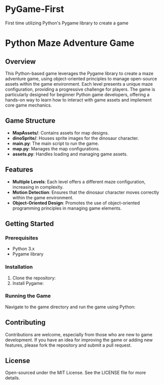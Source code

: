 # PyGame-First

First time utilizing Python's Pygame library to create a game
# Python Maze Adventure Game

## Overview
This Python-based game leverages the Pygame library to create a maze adventure game, using object-oriented principles to manage open-source assets within the game environment. Each level presents a unique maze configuration, providing a progressive challenge for players. The game is particularly designed for beginner Python game developers, offering a hands-on way to learn how to interact with game assets and implement core game mechanics.

## Game Structure
- **MapAssets/**: Contains assets for map designs.
- **dinoSprite/**: Houses sprite images for the dinosaur character.
- **main.py**: The main script to run the game.
- **map.py**: Manages the map configurations.
- **assets.py**: Handles loading and managing game assets.

## Features
- **Multiple Levels**: Each level offers a different maze configuration, increasing in complexity.
- **Motion Detection**: Ensures that the dinosaur character moves correctly within the game environment.
- **Object-Oriented Design**: Promotes the use of object-oriented programming principles in managing game elements.

## Getting Started

### Prerequisites
- Python 3.x
- Pygame library

### Installation
1. Clone the repository:
2. Install Pygame:

### Running the Game
Navigate to the game directory and run the game using Python:


## Contributing
Contributions are welcome, especially from those who are new to game development. If you have an idea for improving the game or adding new features, please fork the repository and submit a pull request.

## License
Open-sourced under the MIT License. See the LICENSE file for more details.
